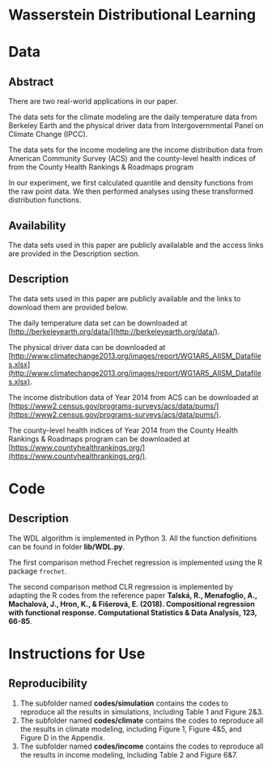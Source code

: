 # Wasserstein Distributional Learning


# Data

## Abstract
There are two real-world applications in our paper.

The data sets for the climate modeling are the daily temperature data from Berkeley Earth and the physical driver data from Intergovernmental Panel on Climate Change (IPCC).

The data sets for the income modeling are the income distribution data from American Community Survey (ACS) and the county-level health indices of from the County Health Rankings & Roadmaps program
 
In our experiment, we first calculated quantile and density functions from the raw point data. We then performed analyses using these transformed distribution functions.

## Availability
The data sets used in this paper are publicly availalable and the access links are provided in the Description section.

## Description
The data sets used in this paper are publicly available and the links to download them are provided below.

The daily temperature data set can be downloaded at 
[http://berkeleyearth.org/data/](http://berkeleyearth.org/data/).

The physical driver data can be downloaded at
[http://www.climatechange2013.org/images/report/WG1AR5_AIISM_Datafiles.xlsx](http://www.climatechange2013.org/images/report/WG1AR5_AIISM_Datafiles.xlsx).

The income distribution data of Year 2014 from ACS can be downloaded at
[https://www2.census.gov/programs-surveys/acs/data/pums/](https://www2.census.gov/programs-surveys/acs/data/pums/).

The  county-level health indices of Year 2014 from the County Health Rankings & Roadmaps program can be downloaded at
[https://www.countyhealthrankings.org/](https://www.countyhealthrankings.org/).


# Code

## Description
The WDL algorithm is implemented in Python 3. All the function definitions can be found in folder **lib/WDL.py**.

The first comparison method Frechet regression is implemented using the R package `frechet`.

The second comparison method CLR regression is implemented by adapting the R codes from the reference paper **Talská, R., Menafoglio, A., Machalová, J., Hron, K., & Fišerová, E. (2018). Compositional regression with functional response. Computational Statistics & Data Analysis, 123, 66-85**.

# Instructions for Use

## Reproducibility
1. The subfolder named **codes/simulation** contains the codes to reproduce all the results in simulations, including Table 1 and Figure 2&3.
2. The subfolder named **codes/climate** contains the codes to reproduce all the results in climate modeling, including Figure 1, Figure 4&5, and Figure D in the Appendix.
3. The subfolder named **codes/income** contains the codes to reproduce all the results in income modeling, including Table 2 and Figure 6&7.
